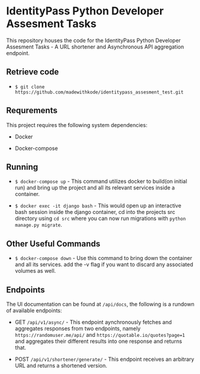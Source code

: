 # IdentityPass Python Developer Assesment Tasks

This repository houses the code for the IdentityPass Python Developer Assesment Tasks - A URL shortener and Asynchronous API aggregation endpoint. 

## Retrieve code

-   `$ git clone https://github.com/madewithkode/identitypass_assesment_test.git`

## Requrements

This project requires the following system dependencies:


*   Docker

*   Docker-compose


## Running

-   `$ docker-compose up`  - This command utilizes docker to build(on initial run) and bring up the project and all its relevant services inside a container.

-   `$ docker exec -it django bash`  - This would open up an interactive bash session inside the django container, cd into the projects src directory using `cd src` where you can now run migrations with `python manage.py migrate`.

## Other Useful Commands

-   `$ docker-compose down` - Use this command to bring down the container and all its services. add the -v flag if you want to discard any associated volumes as well.


## Endpoints

The UI documentation can be found at `/api/docs`, the following is a rundown of available endpoints:

-  GET `/api/v1/async/`  - This endpoint aynchronously fetches and aggregates responses from two endpoints, namely `https://randomuser.me/api/` and `https://quotable.io/quotes?page=1` and aggregates their different results into one response and returns that. 

-  POST `/api/v1/shortener/generate/` - This endpoint receives an arbitrary URL and returns a shortened version.

